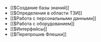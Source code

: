 - [[$Создание базы знаний]]
- [[$Определения в области ТЗИ]]
- [[$Работа с персональными данными]]
- [[$Работа с оборудованием]]
- [[$Интерфейсы]]
- [[$Перепрошив Флешки]]
